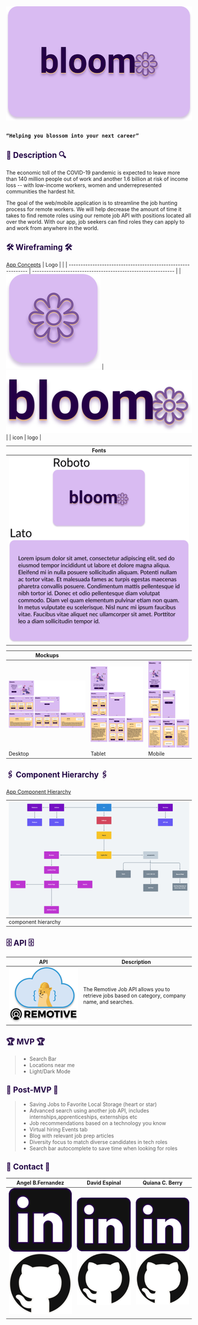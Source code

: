 # <div align="center">![bloom banner](src/images/design_elements/project-bloom-banner.svg) </div>

### `“Helping you blossom into your next career”`

## <div align="left" style='color: #240046'> 🔎 Description 🔍

<p>The economic toll of the COVID-19 pandemic is expected to leave more than 140 million people out of work and another 1.6 billion at risk of income loss -- with low-income workers, women and underrepresented communities the hardest hit.</p>
<p>
The goal of the web/mobile application is to streamline the job hunting process for remote workers. We will help decrease the amount of time it takes to find remote roles using our remote job API with positions located all over the world. With our app,  job seekers can find roles they can apply to and work from anywhere in the world.
</p>

## <div align="left" style='color: #240046'> 🛠 Wireframing 🛠 </div>
[App Concepts](https://www.figma.com/file/ag4FxZ6ylZVhcD11s4rNpN/Project-Bloom?node-id=17%3A202)
| Logo                                                         |                                                              |
| ------------------------------------------------------------ | ------------------------------------------------------------ |
| ![bloom Icon](src/images/design_elements/project-bloom-icon.svg) | ![bloom Logo](src/images/logos/project-bloom-logo-light.svg) |
| icon                                                         | logo                                                         |

| Fonts                                                              |
| ------------------------------------------------------------------ |
| ![bloom Fonts](src/images/design_elements/project-bloom-fonts.svg) |


| Mockups                                                                            |                                                                                  |                                                                                         |
| ---------------------------------------------------------------------------------- | -------------------------------------------------------------------------------- | --------------------------------------------------------------------------------------- |
| ![bloom Desktop](src/images/Wireframing_and_maping/project-bloom-desktop-view.svg) | ![bloom Tablet](src/images/Wireframing_and_maping/project-bloom-tablet-view.svg) | ![bloom mobile](src/images/Wireframing_and_maping/project-bloom-native-mobile-view.svg) |
| Desktop                                                                            | Tablet                                                                           | Mobile                                                                                  |

## <div align="left" style='color: #240046'> 🖇 Component Hierarchy 🖇  </div>
[App Component Hierarchy](https://whimsical.com/project-bloom-Eypnmjf9Diz6WejykobjSM@2Ux7TurymMwgkHyMFSAA)

| ![bloom Component Hierarchy](src/images/Wireframing_and_maping/project-bloom-component-map.png) |
| ----------------------------------------------------------------------------------------------- |
| component hierarchy                                                                             |

## <div align="left" style='color: #240046'> 🗄 API 🗄 </div>

| API                                                                                                           | Description                                                                                     |
| ------------------------------------------------------------------------------------------------------------- | ----------------------------------------------------------------------------------------------- |
| [![Remotive Job API logo](src/images/logos/remotive-job-api-logo.svg)](https://remotive.io/api-documentation) | The Remotive Job API allows you to retrieve jobs based on category, company name, and searches. |

## <div align="left" style='color: #240046'> 🏆 MVP 🏆</div>
> - Search Bar
> - Locations near me
> - Light/Dark Mode

## <div align="left" style='color: #240046'> 🔮 Post-MVP 🔮 </div>
> - Saving Jobs to Favorite Local Storage (heart or star)
> - Advanced search using another job API, includes internships,apprenticeships, externships etc
> - Job recommendations based on a technology you know 
> - Virtual hiring Events tab
> - Blog with relevant job prep articles
> - Diversity focus to match diverse candidates in tech roles
> - Search bar autocomplete to save time when looking for roles

## <div align="left" style='color: #240046'> 📠 Contact 📠</div>

| Angel B.Fernandez                                                                                                                                                                 | David Espinal                                                                                                                                                                    | Quiana C. Berry                                                                                                                                                                      |
| --------------------------------------------------------------------------------------------------------------------------------------------------------------------------------- | -------------------------------------------------------------------------------------------------------------------------------------------------------------------------------- | ------------------------------------------------------------------------------------------------------------------------------------------------------------------------------------ |
| [![LinkedIn](src/images/logos/linkedin-logo.svg)](https://www.linkedin.com/in/angelbienvenidofernandez/) [![GitHub](src/images/logos/github-logo.svg)](https://github.com/Avixph) | [![LinkedIn](src/images/logos/linkedin-logo.svg)](https://www.linkedin.com/in/david-espinal-28b91a1b7/) [![GitHub](src/images/logos/github-logo.svg)](https://github.com/DEsp04) | [![LinkedIn](src/images/logos/linkedin-logo.svg)](https://www.linkedin.com/in/quiana-c-berry-b727a7143/) [![GitHub](src/images/logos/github-logo.svg)](https://github.com/berryq460) |
|                                                                                                                                                                                   |                                                                                                                                                                                  |                                                                                                                                                                                      |
